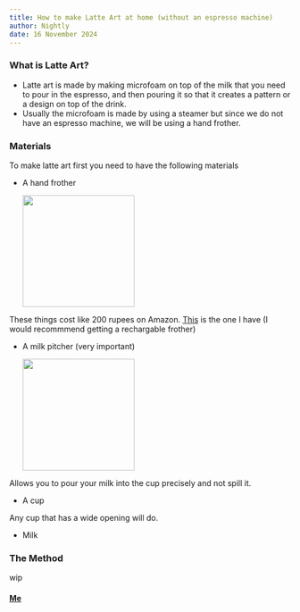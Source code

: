 ```yaml
---
title: How to make Latte Art at home (without an espresso machine)
author: Nightly
date: 16 November 2024
---
```


### What is Latte Art?

- Latte art is made by making microfoam on top of the milk that you need to pour
  in the espresso, and then pouring it so that it creates a pattern or a design
  on top of the drink.
- Usually the microfoam is made by using a steamer but since we do not have an
  espresso machine, we will be using a hand frother.

### Materials

To make latte art first you need to have the following materials

- A hand frother

  <img src="https://www.ikea.com/in/en/images/products/produkt-milk-frother-black__0713449_pe729532_s5.jpg?f=xl" width="200px" height="200px">

These things cost like 200 rupees on Amazon. [This](https://amzn.in/d/9JXKKDs)
is the one I have (I would recommmend getting a rechargable frother)

- A milk pitcher (very important)

  <img src="https://m.media-amazon.com/images/I/41YTgIvS08L.jpg" width="200px" height="200px">

Allows you to pour your milk into the cup precisely and not spill it.

- A cup

Any cup that has a wide opening will do.

- Milk

### The Method

wip

#### [Me](https://nightly.deno.dev)
